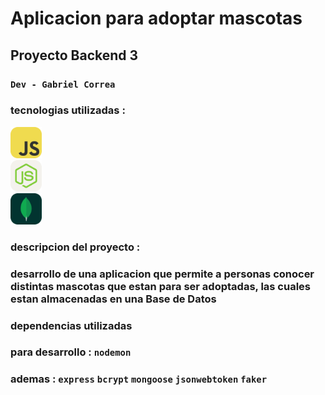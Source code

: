 # Aplicacion para adoptar mascotas
## Proyecto Backend 3
### `Dev - Gabriel Correa`
### tecnologias utilizadas :
<div>
  <img src="https://raw.githubusercontent.com/tandpfun/skill-icons/65dea6c4eaca7da319e552c09f4cf5a9a8dab2c8/icons/JavaScript.svg" width="50">
</div>

<div>
  <img src="https://raw.githubusercontent.com/tandpfun/skill-icons/65dea6c4eaca7da319e552c09f4cf5a9a8dab2c8/icons/NodeJS-Light.svg" width="50">
</div>

<div>
  <img src="https://raw.githubusercontent.com/tandpfun/skill-icons/65dea6c4eaca7da319e552c09f4cf5a9a8dab2c8/icons/MongoDB.svg" width="50">
</div>

### descripcion del proyecto :
### desarrollo de una aplicacion que permite a personas conocer distintas mascotas que estan para ser adoptadas, las cuales estan almacenadas en una Base de Datos

### dependencias utilizadas 
### para desarrollo : `nodemon`
### ademas : `express` `bcrypt` `mongoose` `jsonwebtoken` `faker`
